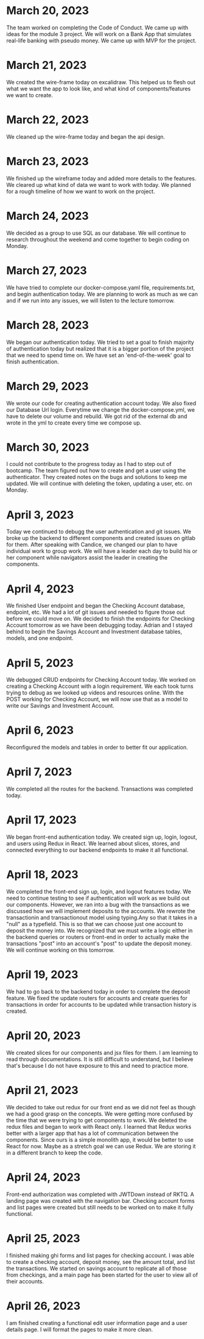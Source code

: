 # March 20, 2023
The team worked on completing the Code of Conduct. We came up with ideas for the module 3 project.
We will work on a Bank App that simulates real-life banking with pseudo money.
We came up with MVP for the project.


# March 21, 2023
We created the wire-frame today on excalidraw. This helped us to flesh out what we want the app to look like,
and what kind of components/features we want to create.


# March 22, 2023
We cleaned up the wire-frame today and began the api design.


# March 23, 2023
We finished up the wireframe today and added more details to the features. We cleared up what kind of data we want to work with today.
We planned for a rough timeline of how we want to work on the project.


# March 24, 2023
We decided as a group to use SQL as our database. We will continue to research throughout the weekend and come together to begin coding on Monday.


# March 27, 2023
We have tried to complete our docker-compose.yaml file, requirements.txt, and begin authentication today. We are planning to work as much as we can and if we run into any issues, we will listen to the lecture tomorrow.


# March 28, 2023
We began our authentication today. We tried to set a goal to finish majority of authentication today but realized that it is a bigger portion of the project that we need to spend time on. We have set an 'end-of-the-week' goal to finish authentication.


# March 29, 2023
We wrote our code for creating authentication account today. We also fixed our Database Url login. Everytime we change the docker-compose.yml, we have to delete our volume and rebuild. We got rid of the external db and wrote in the yml to create every time we compose up.


# March 30, 2023
I could not contribute to the progress today as I had to step out of bootcamp. The team figured out how to create and get a user using the authenticator. They created notes on the bugs and solutions to keep me updated. We will continue with deleting the token, updating a user, etc. on Monday.


# April 3, 2023
Today we continued to debugg the user authentication and git issues. We broke up the backend to different components and created issues on gitlab for them. After speaking with Candice, we changed our plan to have individual work to group work. We will have a leader each day to build his or her component while navigators assist the leader in creating the components.


# April 4, 2023
We finished User endpoint and began the Checking Account database, endpoint, etc. We had a lot of git issues and needed to figure those out before we could move on. We decided to finish the endpoints for Checking Account tomorrow as we have been debugging today. Adrian and I stayed behind to begin the Savings Account and Investment database tables, models, and one endpoint.

# April 5, 2023
We debugged CRUD endpoints for Checking Account today. We worked on creating a Checking Account with a login requirement. We each took turns trying to debug as we looked up videos and resources online. With the POST working for Checking Account, we will now use that as a model to write our Savings and Investment Account.


# April 6, 2023
Reconfigured the models and tables in order to better fit our application.


# April 7, 2023
We completed all the routes for the backend. Transactions was completed today.


# April 17, 2023
We began front-end authentication today. We created sign up, login, logout, and users using Redux in React. We learned about slices, stores, and connected everything to our backend endpoints to make it all functional.


# April 18, 2023
We completed the front-end sign up, login, and logout features today. We need to continue testing to see if authentication will work as we build out our components. However, we ran into a bug with the transactions as we discussed how we will implement deposits to the accounts. We rewrote the transactionin and transactionout model using typing.Any so that it takes in a "null" as a typefield. This is so that we can choose just one account to deposit the money into. We recognized that we must write a logic either in the backend queries or routers or front-end in order to actually make the transactions "post" into an account's "post" to update the deposit money. We will continue working on this tomorrow.


# April 19, 2023
We had to go back to the backend today in order to complete the deposit feature. We fixed the update routers for accounts and create queries for transactions in order for accounts to be updated while transaction history is created.


# April 20, 2023
We created slices for our components and jsx files for them. I am learning to read through documentations. It is still difficult to understand, but I believe that's because I do not have exposure to this and need to practice more. 

# April 21, 2023
We decided to take out redux for our front end as we did not feel as though we had a good grasp on the concepts. We were getting more confused by the time that we were trying to get components to work. We deleted the redux files and began to work with React only. I learned that Redux works better with a larger app that has a lot of communication between the components. Since ours is a simple monolith app, it would be better to use React for now. Maybe as a stretch goal we can use Redux. We are storing it in a different branch to keep the code.

# April 24, 2023
Front-end authorization was completed with JWTDown instead of RKTQ. A landing page was created with the navigation bar. Checking account forms and list pages were created but still needs to be worked on to make it fully functional.

# April 25, 2023
I finished making ghi forms and list pages for checking account. I was able to create a checking account, deposit money, see the amount total, and list the transactions. We started on savings account to replicate all of those from checkings, and a main page has been started for the user to view all of their accounts.


# April 26, 2023
I am finished creating a functional edit user information page and a user details page. I will format the pages to make it more clean.
